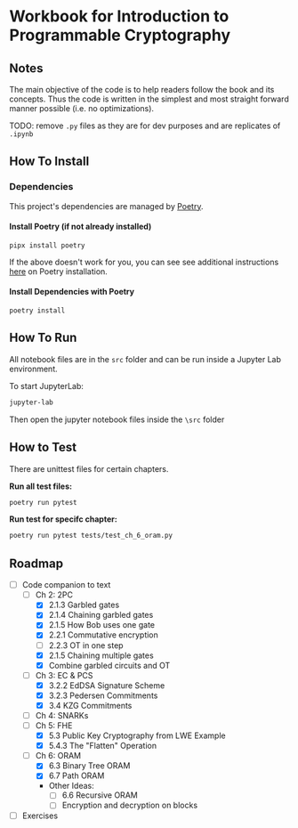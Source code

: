 # Workbook for Introduction to Programmable Cryptography

## Notes

The main objective of the code is to help readers follow the book and its concepts. Thus the code is written in the simplest and most straight forward manner possible (i.e. no optimizations).

TODO: remove `.py` files as they are for dev purposes and are replicates of `.ipynb`

## How To Install

### Dependencies

This project's dependencies are managed by [Poetry](https://python-poetry.org/).

#### Install Poetry (if not already installed)

```shell
pipx install poetry
```

If the above doesn't work for you, you can see see additional instructions [here](https://python-poetry.org/docs/#installation) on Poetry installation.

#### Install Dependencies with Poetry

```shell
poetry install
```

## How To Run

All notebook files are in the `src` folder and can be run inside a Jupyter Lab environment.

To start JupyterLab:

``` bash
jupyter-lab
```

Then open the jupyter notebook files inside the `\src` folder


## How to Test

There are unittest files for certain chapters.

**Run all test files:**

```bash
poetry run pytest
```

**Run test for specifc chapter:**

```bash
poetry run pytest tests/test_ch_6_oram.py
```

## Roadmap

- [ ] Code companion to text
  - [ ] Ch 2: 2PC
    - [x] 2.1.3 Garbled gates
    - [x] 2.1.4 Chaining garbled gates
    - [x] 2.1.5 How Bob uses one gate
    - [x] 2.2.1 Commutative encryption
    - [ ] 2.2.3 OT in one step
    - [x] 2.1.5 Chaining multiple gates
    - [x] Combine garbled circuits and OT
  - [ ] Ch 3: EC & PCS
    - [x] 3.2.2 EdDSA Signature Scheme
    - [x] 3.2.3 Pedersen Commitments
    - [x] 3.4 KZG Commitments
  - [ ] Ch 4: SNARKs
  - [ ] Ch 5: FHE
    - [x] 5.3 Public Key Cryptography from LWE Example
    - [x] 5.4.3 The "Flatten" Operation
  - [ ] Ch 6: ORAM
    - [x] 6.3 Binary Tree ORAM
    - [x] 6.7 Path ORAM
    - Other Ideas:
      - [ ] 6.6 Recursive ORAM
      - [ ] Encryption and decryption on blocks
- [ ] Exercises
